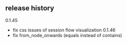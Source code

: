 ## release history

0.1.45
- fix css issues of session flow visualization
0.1.46
- fix from_node_onwards (equals instead of contains)
